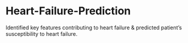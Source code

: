 # Heart-Failure-Prediction
Identified key features contributing to heart failure &amp; predicted patient’s susceptibility to heart failure.
